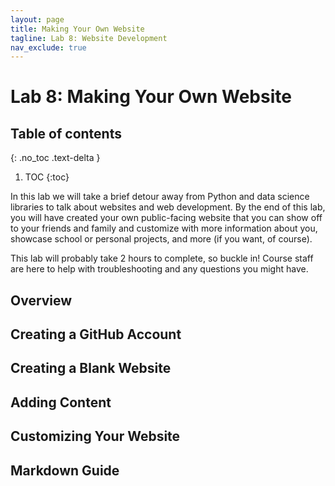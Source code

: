 ```yaml
---
layout: page
title: Making Your Own Website
tagline: Lab 8: Website Development
nav_exclude: true
---
```


# Lab 8: Making Your Own Website

## Table of contents
{: .no_toc .text-delta }

1. TOC
{:toc}

In this lab we will take a brief detour away from Python and data science libraries to talk about websites and web development. By the end of this lab, you will have created your own public-facing website that you can show off to your friends and family and customize with more information about you, showcase school or personal projects, and more (if you want, of course).

This lab will probably take 2 hours to complete, so buckle in! Course staff are here to help with troubleshooting and any questions you might have.

## Overview

## Creating a GitHub Account

## Creating a Blank Website

## Adding Content

## Customizing Your Website

## Markdown Guide
